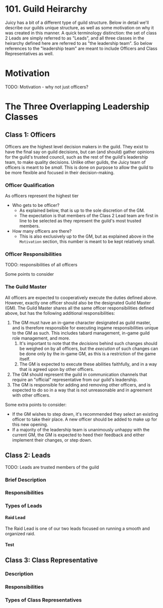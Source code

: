 # 101. Guild Heirarchy

Juicy has a bit of a different type of guild structure. Below in detail we'll describe our guilds unique structure, as well as some motivation on why it was created in this manner. A quick terminology distinction: the set of class 2 Leads are simply referred to as "Leads", and all three classes in the heirarchy defined here are referred to as "the leadership team". So below references to the "leadership team" are meant to include Officers and Class Representatives as well.

# Motivation

TODO: Motivation - why not just officers?

# The Three Overlapping Leadership Classes

## Class 1: Officers

Officers are the highest level decision makers in the guild. They exist to have the final say on guild decisions, but can (and should) gather opinions for the guild's trusted council, such as the rest of the guild's leadership team, to make quality decisions. Unlike other guilds, the Juicy team of officers is meant to be *small*. This is done on purpose to allow the guild to be more flexible and focused in their decision-making.

### Officer Qualification

As officers represent the highest tier

- Who gets to be officer?
    - As explained below, that is up to the sole discretion of the GM.
    - The expectation is that members of the Class 2 Lead team are first in line to be selected as they represent the guild's most trusted members.
- How many officers are there?
    - This is also exclusively up to the GM, but as explained above in the `Motivation` section, this number is meant to be kept relatively small.

### Officer Responsibilities

TODO: responsibilities of all officers

Some points to consider

### The Guild Master

All officers are expected to cooperatively execute the duties defined above. However, exactly one officer should also be the designated Guild Master (GM). The Guild Master shares all the same officer responsibilities defined above, but has the following additional responsibilities:

1. The GM must have an in-game character designated as guild master, and is therefore responsible for executing ingame responsibilities unique to the GM as such. This includes tabard management, in-game guild role management, and more.
    1. It's important to note that the *decisions* behind such changes should be weighed on by all officers, but the *execution* of such changes can be done only by the in-game GM, as this is a restriction of the game itself.
    1. The GM is expected to execute these abilities faithfully, and in a way that is agreed upon by other officers.
1. The GM should represent the guild in communication channels that require an "official" representative from our guild's leadership.
1. The GM is responsible for adding and removing other officers, and is expected to do so in a way that is not unreasonable and in agreement with other officers.

Some extra points to consider:

- If the GM wishes to step down, it's recommended they select an existing officer to take their place. A new officer should be added to make up for this new opening.
- If a majority of the leadership team is unanimously unhappy with the current GM, the GM is expected to heed their feedback and either implement their changes, or step down.

## Class 2: Leads

TODO: Leads are trusted members of the guild

### Brief Description

### Responsibilities

### Types of Leads

#### Raid Lead

The Raid Lead is one of our two leads focused on running a smooth and organized raid.

#### Test

## Class 3: Class Representative

### Description

### Responsibilities

### Types of Class Representatives